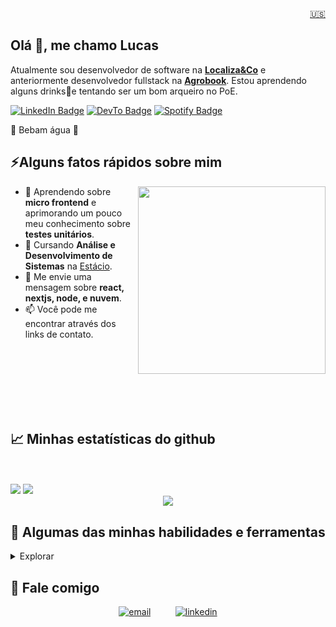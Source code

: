 <div align="right"><a target="_blank" href="https://github.com/iamlucasgomes/iamlucasgomes/blob/main/README_EN.md">🇺🇸</a></div>
<h2>Olá 👋, me chamo Lucas</h2>
<p>Atualmente sou desenvolvedor de software na <strong><a target="_blank" href="https://www.localizaco.com/">Localiza&Co</a></strong> e anteriormente desenvolvedor fullstack na <strong><a href="https://www.agrobook.app/">Agrobook</a></strong>. Estou aprendendo alguns drinks🍹e tentando ser um bom arqueiro no PoE.</p>
<p><a target="_blank" href="https://www.linkedin.com/in/iamlucasgomes/"><img src="https://img.shields.io/badge/-@iamlucasgomes-0077B5?style=flat-square&amp;labelColor=0077B5&amp;logo=LinkedIn&amp;link=https://www.linkedin.com/in/iamlucasgomes/" alt="LinkedIn Badge"></a> <a target="_blank" href="https://dev.to/iamlucasgomes"><img src="https://img.shields.io/badge/-@iamlucasgomes-0A0A0A?style=flat-square&amp;labelColor=0A0A0A&amp;logo=dev.to&amp;link=https://dev.to/iamlucasgomes" alt="DevTo Badge"></a> <a 
 target="_blank" href="https://open.spotify.com/user/lucasgomes.martins1"><img src="https://img.shields.io/badge/-@Infinit-1ED760?style=flat-square&amp;labelColor=fff&amp;logo=Spotify&amp;link=https://open.spotify.com/user/lucasgomes.martins1" alt="Spotify Badge"></a></p>
<p>🚰 Bebam água 🚰</p>

<h2>⚡️Alguns fatos rápidos sobre mim</h2>
<img width='350px' align='right' style='width: 300px;' src='https://media0.giphy.com/media/v1.Y2lkPTc5MGI3NjExN3JpcmhveWxsemFsbXFnZ3dtb3JmaDN0eGhzcWZwbHdmanNieW1pdyZlcD12MV9pbnRlcm5hbF9naWZfYnlfaWQmY3Q9Zw/JRbLvZ2JWqU9F4DDTO/giphy.webp' />     
<ul>
<li>🔭 Aprendendo sobre <strong>micro frontend</strong> e aprimorando um pouco meu conhecimento sobre <strong>testes unitários</strong>.</li>
<li>🧐 Cursando <strong>Análise e Desenvolvimento de Sistemas</strong> na <a target="_blank" href="https://estacio.br/">Estácio</a>.</li>
<li>💬 Me envie uma mensagem sobre <strong>react, nextjs, node, e nuvem</strong>.</li>
<li>📫 Você pode me encontrar através dos links de contato.</li>
</ul>
‎ <br>
‎ <br>
‎ <br>
‎ <br>
‎ <br>
‎ <br>

<h2>📈 Minhas estatísticas do github </h2>

<div display="inline-block" align="left"><br>

<div display="inline-block" align="left"><br></div>
 <img src="https://streak-stats.demolab.com?user=iamlucasgomes&theme=tokyonight"/>
   <img src="https://github-readme-stats.vercel.app/api/top-langs/?username=iamlucasgomes&theme=tokyonight&custom_title=Linguagens%20mais%20usadas&layout=compact"/>

 <div align="center">
 <img src="https://github-readme-stats.vercel.app/api?username=iamlucasgomes&show_icons=true&theme=tokyonight"/>
 </div>

</div>

<div>
  
<h2>🧰 Algumas das minhas habilidades e ferramentas</h2>
<details>
<summary>Explorar</summary>

  <details>
<summary><strong>Linguagens de programação:</strong></summary>
  <img src="https://img.shields.io/badge/JavaScript-F7DF1E.svg?&style=for-the-badge&logo=JavaScript&logoColor=black" alt="Javascript" />
  <img src="https://img.shields.io/badge/Typescript-3178C6.svg?&style=for-the-badge&logo=typescript&logoColor=white" alt="Typescript" />
  <img src="https://img.shields.io/badge/Python-3776AB.svg?&style=for-the-badge&logo=python&logoColor=white" alt="Python" />

  <!--- ![Java](https://img.shields.io/badge/java-%23ED8B00.svg?style=for-the-badge&logo=java&logoColor=white)
  ![Golang](https://img.shields.io/badge/Golang-00ADD8.svg?&style=for-the-badge&logo=Go&logoColor=white) -->

</details>

<details>
  <summary><strong>Desenvolvimento Front-end:</strong></summary>
  <img src="https://img.shields.io/badge/HTML5-E34F26.svg?&style=for-the-badge&logo=HTML5&logoColor=white" alt="html5" />
  <img src="https://img.shields.io/badge/CSS3-1572B6.svg?&style=for-the-badge&logo=CSS3&logoColor=white" alt="css3" />
  <img src="https://img.shields.io/badge/Tailwind%20CSS-06B6D4.svg?&style=for-the-badge&logo=TailwindCSS&logoColor=fff" alt="tailwindcss" />
  <img src="https://img.shields.io/badge/React-61DAFB.svg?&style=for-the-badge&logo=React&logoColor=black" alt="react" />
  <img src="https://img.shields.io/badge/Bootstrap-7952B3.svg?&style=for-the-badge&logo=bootstrap&logoColor=white" alt="bootstrap" />
  <img src="https://img.shields.io/badge/Redux-764ABC.svg?&style=for-the-badge&logo=Redux&logoColor=white" alt="redux" />
  <img src="https://img.shields.io/badge/Context_API-0088CC.svg?&style=for-the-badge&logo=react&logoColor=white" alt="context api" />
  <img src="https://img.shields.io/badge/Next-000000.svg?&style=for-the-badge&logo=next.js&logoColor=white" alt="nextjs" />
  
</details>
<details>
  <summary><strong>Desenvolvimento back-end:</strong></summary>
<img src="https://img.shields.io/badge/node-339933.svg?&style=for-the-badge&logo=node.js&logoColor=white" alt="node" />
<img src="https://img.shields.io/badge/Express-000000.svg?&style=for-the-badge&logo=express&logoColor=white" alt="express" />
<img src="https://img.shields.io/badge/NestJs-E0234E.svg?&style=for-the-badge&logo=nestjs&logoColor=white" alt="nestjs" />

</details>
<details>
  <summary><strong>Database:</strong></summary>
  <img src="https://img.shields.io/badge/mysql-4479A1.svg?&style=for-the-badge&logo=mysql&logoColor=white" alt="mysql" />
  <img src="https://img.shields.io/badge/postgresql-4169E1.svg?&style=for-the-badge&logo=postgresql&logoColor=fff" alt="postgresql" />
  <img src="https://img.shields.io/badge/MongoDB-47A248.svg?&style=for-the-badge&logo=mongodb&logoColor=white" alt="mongodb" />
  
</details>
<details>
  <summary><strong>ORM:</strong></summary>
  <img src="https://img.shields.io/badge/Prisma-2D3748.svg?&style=for-the-badge&logo=prisma&logoColor=white" alt="prisma" />
  <img src="https://img.shields.io/badge/Sequelize-52B0E7.svg?&style=for-the-badge&logo=sequelize&logoColor=white" alt="sequelize" />
  
</details>
<details>
  <summary><strong>Devops:</strong></summary>
  <img src="https://img.shields.io/badge/Bash-4EAA25.svg?&style=for-the-badge&logo=GNUBash&logoColor=white" alt="bash" />
  <img src="https://img.shields.io/badge/zsh-F15A24.svg?&style=for-the-badge&logo=zsh&logoColor=fff" alt="zsh" />
  <img src="https://img.shields.io/badge/docker-2496ED.svg?&style=for-the-badge&logo=docker&logoColor=white" alt="docker" />

</details>
<details>
  <summary><strong>Testes:</strong></summary>
  <img src="https://img.shields.io/badge/Jest-C21325.svg?&style=for-the-badge&logo=jest&logoColor=white" alt="jest" />
  <img src="https://img.shields.io/badge/Testing%20Library-E33332.svg?&style=for-the-badge&logo=Testing%20Library&logoColor=white" alt="testing library" />
  <img src="https://img.shields.io/badge/Mocha-8D6748.svg?&style=for-the-badge&logo=mocha&logoColor=white" alt="mocha" />
  <img src="https://img.shields.io/badge/Chai-A30701.svg?&style=for-the-badge&logo=chai&logoColor=white" alt="chai" />
  <img src="https://img.shields.io/badge/SINON.JS-995e45.svg?&style=for-the-badge&logo=sinon&logoColor=white" alt="sinon" />

</details>
<details>
  <summary><strong>Ferramentas:</strong></summary>
  <img src="https://img.shields.io/badge/-Visual%20Studio%20Code-007ACC?style=for-the-badge&logo=visual-studio-code&logoColor=white" alt="vs code" />
  <img src="https://img.shields.io/badge/git-F05032.svg?&style=for-the-badge&logo=git&logoColor=white" alt="git" />
  <img src="https://img.shields.io/badge/-Trello-0052CC?style=for-the-badge&logo=trello&logoColor=white" alt="trello" />
  <img src="https://img.shields.io/badge/Jira-0052CC.svg?&style=for-the-badge&logo=jira&logoColor=fff" alt="jira" />
  <img src="https://img.shields.io/badge/Miro-050038.svg?&style=for-the-badge&logo=miro&logoColor=white" alt="miro" />
  <img src="https://img.shields.io/badge/Slack-4A154B.svg?&style=for-the-badge&logo=Slack&logoColor=white" alt="slack" />
  <img src="https://img.shields.io/badge/Discord-5865f2.svg?&style=for-the-badge&logo=Discord&logoColor=white" alt="discord" />
  <img src="https://img.shields.io/badge/Zoom-2D8CFF.svg?&style=for-the-badge&logo=Zoom&logoColor=white" alt="zoom" />

</details>
<details>
  <summary><strong>Sistemas Operacionais:</strong></summary>
  <img src="https://img.shields.io/badge/Ubuntu-E95420.svg?&style=for-the-badge&logo=Ubuntu&logoColor=white" alt="ubuntu" />
  <img src="https://img.shields.io/badge/Kubuntu-0079C1.svg?&style=for-the-badge&logo=kubuntu&logoColor=White" alt="kubuntu" />
  <img src="https://img.shields.io/badge/Windows-0078D6.svg?&style=for-the-badge&logo=Windows&logoColor=white" alt="windows" />
  <img src="https://img.shields.io/badge/MacOs-000000.svg?&style=for-the-badge&logo=MacOS&logoColor=white" alt="macos" />

</details>

  </div>
  </details>


<h2>📱 Fale comigo</h2>

<div align="center">
 <a target="_blank" href="mailto:lucas.devjs@gmail.com"><img src="https://img.shields.io/badge/gmail-EA4335?&style=for-the-badge&logo=gmail&logoColor=white&" alt="email" /></a>&nbsp;&nbsp;&nbsp;&nbsp;&nbsp;&nbsp;&nbsp;&nbsp;&nbsp;
 <a target="_blank" href="https://www.linkedin.com/in/iamlucasgomes/"><img src="https://img.shields.io/badge/linkedin-0A66C2.svg?&style=for-the-badge&logo=linkedin&logoColor=white&" alt="linkedin" />

</div>
